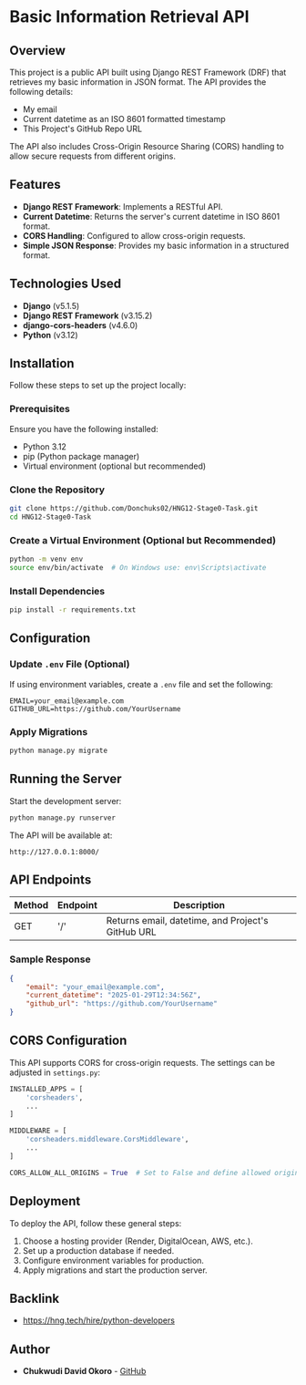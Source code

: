 # Basic Information Retrieval API

## Overview
This project is a public API built using Django REST Framework (DRF) that retrieves my basic information in JSON format. The API provides the following details:
- My email
- Current datetime as an ISO 8601 formatted timestamp
- This Project's GitHub Repo URL

The API also includes Cross-Origin Resource Sharing (CORS) handling to allow secure requests from different origins.

## Features
- **Django REST Framework**: Implements a RESTful API.
- **Current Datetime**: Returns the server's current datetime in ISO 8601 format.
- **CORS Handling**: Configured to allow cross-origin requests.
- **Simple JSON Response**: Provides my basic information in a structured format.

## Technologies Used
- **Django** (v5.1.5)
- **Django REST Framework** (v3.15.2)
- **django-cors-headers** (v4.6.0)
- **Python** (v3.12)

## Installation
Follow these steps to set up the project locally:

### Prerequisites
Ensure you have the following installed:
- Python 3.12
- pip (Python package manager)
- Virtual environment (optional but recommended)

### Clone the Repository
```bash
git clone https://github.com/Donchuks02/HNG12-Stage0-Task.git
cd HNG12-Stage0-Task
```

### Create a Virtual Environment (Optional but Recommended)
```bash
python -m venv env
source env/bin/activate  # On Windows use: env\Scripts\activate
```

### Install Dependencies
```bash
pip install -r requirements.txt
```

## Configuration
### Update `.env` File (Optional)
If using environment variables, create a `.env` file and set the following:
```
EMAIL=your_email@example.com
GITHUB_URL=https://github.com/YourUsername
```

### Apply Migrations
```bash
python manage.py migrate
```

## Running the Server
Start the development server:
```bash
python manage.py runserver
```

The API will be available at:
```
http://127.0.0.1:8000/
```

## API Endpoints
| Method | Endpoint       | Description                       |
|--------|---------------|-----------------------------------|
| GET    | '/'  | Returns email, datetime, and Project's GitHub URL |

### Sample Response
```json
{
    "email": "your_email@example.com",
    "current_datetime": "2025-01-29T12:34:56Z",
    "github_url": "https://github.com/YourUsername"
}
```

## CORS Configuration
This API supports CORS for cross-origin requests. The settings can be adjusted in `settings.py`:
```python
INSTALLED_APPS = [
    'corsheaders',
    ...
]

MIDDLEWARE = [
    'corsheaders.middleware.CorsMiddleware',
    ...
]

CORS_ALLOW_ALL_ORIGINS = True  # Set to False and define allowed origins in production
```

## Deployment
To deploy the API, follow these general steps:
1. Choose a hosting provider (Render, DigitalOcean, AWS, etc.).
2. Set up a production database if needed.
3. Configure environment variables for production.
4. Apply migrations and start the production server.

## Backlink
 - https://hng.tech/hire/python-developers

## Author
- **Chukwudi David Okoro** - [GitHub](https://github.com/Donchuks02)

